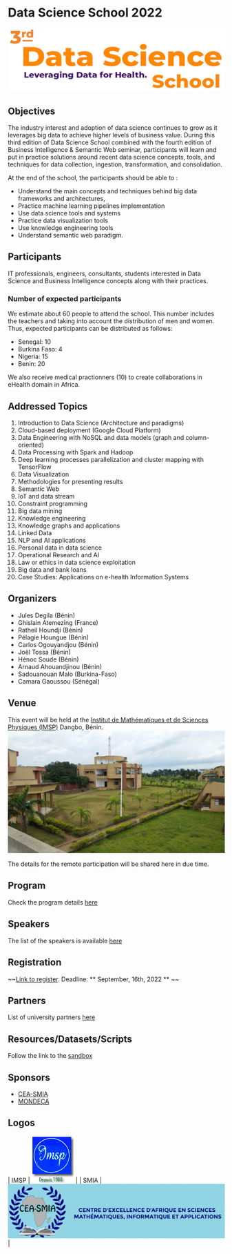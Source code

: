 Data Science School 2022 
=============================

![Banner DSS 2022 ](img/dss-banner.png)
## Objectives
The industry interest and adoption of data science continues to grow as it leverages big data to achieve higher levels of business value. During this third edition of Data Science School combined with the fourth edition of Business Intelligence & Semantic Web seminar, participants will learn and put in practice solutions around recent data science concepts, tools, and techniques for data collection, ingestion, transformation, and consolidation.

At the end of the school, the participants should be able to :
- Understand the main concepts and techniques behind big data frameworks and architectures, 
- Practice machine learning pipelines implementation
- Use data science tools and systems
- Practice data visualization tools
- Use knowledge engineering tools
- Understand semantic web paradigm.

## Participants
IT professionals, engineers, consultants, students interested in Data Science and Business Intelligence concepts along with their practices.

### Number of expected participants 
We estimate about 60 people to attend the school. This number includes the teachers and taking into account the distribution of men and women. Thus, expected  participants can be distributed as follows: 
- Senegal: 10 
- Burkina Faso: 4  
- Nigeria: 15
- Benin: 20

We also receive medical practionners (10) to create collaborations in eHealth domain in Africa.

## Addressed Topics

1. Introduction to Data Science (Architecture and paradigms)
2. Cloud-based deployment (Google Cloud Platform)
3. Data Engineering with NoSQL and data models (graph and column-oriented)
4. Data Processing with Spark and Hadoop
5. Deep learning processes parallelization and cluster mapping with TensorFlow
6. Data Visualization
7. Methodologies for presenting results
8. Semantic Web 
9. IoT and data stream
10. Constraint programming
11. Big data mining 
12. Knowledge engineering
13. Knowledge graphs and applications 
14. Linked Data 
15. NLP and AI applications
16. Personal data in data science 
17. Operational Research and AI 
18. Law or ethics in data science exploitation
19. Big data and bank loans
20. Case Studies: Applications on e-health Information Systems


## Organizers
- Jules Degila (Bénin)
- Ghislain Atemezing (France)
- Ratheil Houndji (Bénin)
- Pélagie Houngue (Bénin)
- Carlos Ogouyandjou (Bénin) 
- Joël Tossa (Bénin) 
- Hénoc Soude (Bénin) 
- Arnaud Ahouandjinou (Bénin) 
- Sadouanouan Malo (Burkina-Faso)
- Camara Gaoussou (Sénégal) 

## Venue

This event will be held at the [Institut de Mathématiques et de Sciences Physiques (IMSP)](http://www.imsp-benin.com/home/) Dangbo, Bénin.
![IMSP image](img/IMSP-image.jpeg)

The details for the remote participation will be shared here in due time.

## Program

Check the program details [here](program.md)


## Speakers

The list of the speakers is available [here](speakers.md)

## Registration

~~[Link to register](https://ee.kobotoolbox.org/single/JZj12MpB). Deadline: ** September, 16th, 2022 ** ~~

## Partners

List of university partners [here](partners.md)

## Resources/Datasets/Scripts

Follow the link to the [sandbox](sandbox.md)


## Sponsors
- [CEA-SMIA](https://ceasma-benin.org/)
- [MONDECA](https://mondeca.com/)

## Logos

| IMSP      | ![IMSP](img/logoimsp.png) |
| SMIA      | ![IMSP](img/logo_ceasma_fr.png)|

